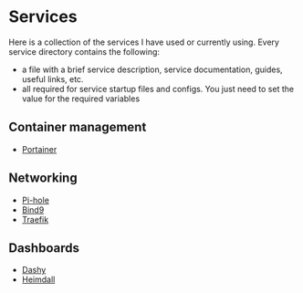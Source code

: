 # Services

Here is a collection of the services I have used or currently using. Every service directory contains the following:

- a file with a brief service description, service documentation, guides, useful links, etc.
- all required for service startup files and configs. You just need to set the value for the required variables

## Container management

- [Portainer](./portainer/README.md)

## Networking

- [Pi-hole](./pi-hole/README.md)
- [Bind9](./bind9/README.md)
- [Traefik](./traefik/README.md)

## Dashboards

- [Dashy](./dashy/README.md)
- [Heimdall](./heimdall/README.md)
